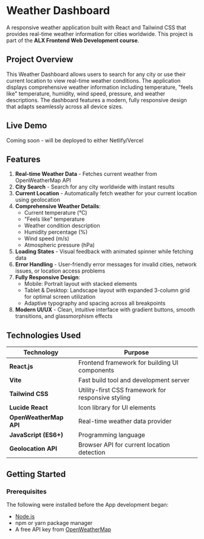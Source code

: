 # Weather Dashboard
A responsive weather application built with React and Tailwind CSS that provides real-time weather information for cities worldwide. This project is part of the **ALX Frontend Web Development course**.

## Project Overview
This Weather Dashboard allows users to search for any city or use their current location to view real-time weather conditions. The application displays comprehensive weather information including temperature, "feels like" temperature, humidity, wind speed, pressure, and weather descriptions. The dashboard features a modern, fully responsive design that adapts seamlessly across all device sizes.

## Live Demo
Coming soon - will be deployed to either Netlify/Vercel

## Features
1. **Real-time Weather Data** - Fetches current weather from OpenWeatherMap API
2. **City Search** - Search for any city worldwide with instant results
3. **Current Location** - Automatically fetch weather for your current location using geolocation
4. **Comprehensive Weather Details**:
    - Current temperature (°C)
    - "Feels like" temperature
    - Weather condition description
    - Humidity percentage (%)
    - Wind speed (m/s)
    - Atmospheric pressure (hPa)
5. **Loading States** - Visual feedback with animated spinner while fetching data
6. **Error Handling** - User-friendly error messages for invalid cities, network issues, or location access problems
7. **Fully Responsive Design**:
    - Mobile: Portrait layout with stacked elements
    - Tablet & Desktop: Landscape layout with expanded 3-column grid for optimal screen utilization
    - Adaptive typography and spacing across all breakpoints
8. **Modern UI/UX** - Clean, intuitive interface with gradient buttons, smooth transitions, and glassmorphism effects

## Technologies Used
| Technology | Purpose |
|------------|---------|
| **React.js** | Frontend framework for building UI components |
| **Vite** | Fast build tool and development server |
| **Tailwind CSS** | Utility-first CSS framework for responsive styling |
| **Lucide React** | Icon library for UI elements |
| **OpenWeatherMap API** | Real-time weather data provider |
| **JavaScript (ES6+)** | Programming language |
| **Geolocation API** | Browser API for current location detection |

## Getting Started
### Prerequisites
The following were installed before the App development began:
- [Node.js](https://nodejs.org/)
- npm or yarn package manager
- A free API key from [OpenWeatherMap](https://openweathermap.org/api)
